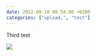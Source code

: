 ```yaml
---
date: 2022-09-10 08:54:00 +0200
categories: ["upload,", "test"]
---
```


Third test

<div class="images">
<img src="/2022/1775322751.png">
</div>
